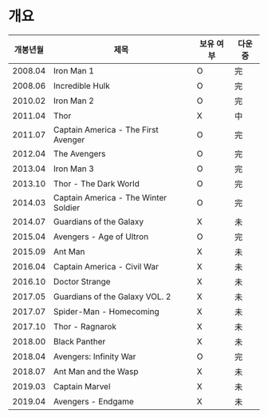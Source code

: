 # 개요
|개봉년월|제목									|보유 여부|다운중 	| 
|-------|---------------------------------------|--------|----------|
|2008.04|Iron Man 1								|O       |完     	|
|2008.06|Incredible Hulk						|O       |完     	|
|2010.02|Iron Man 2								|O       |完     	|
|2011.04|Thor									|X       |中     	|
|2011.07|Captain America - The First Avenger    |O       |完     	|
|2012.04|The Avengers							|O       |完     	|
|2013.04|Iron Man 3 							|O		 |完     	|
|2013.10|Thor - The Dark World					|O       |完     	|
|2014.03|Captain America - The Winter Soldier   |O       |完     	|
|2014.07|Guardians of the Galaxy				|X       |未     	|
|2015.04|Avengers - Age of Ultron				|O       |完     	|
|2015.09|Ant Man								|X       |未     	|
|2016.04|Captain America - Civil War			|X       |未     	|
|2016.10|Doctor Strange							|X       |未     	|
|2017.05|Guardians of the Galaxy VOL. 2			|X       |未     	|
|2017.07|Spider-Man - Homecoming				|X       |未     	|
|2017.10|Thor - Ragnarok						|X       |未     	|
|2018.00|Black Panther							|X       |未     	|
|2018.04|Avengers: Infinity War					|O       |完     	|
|2018.07|Ant Man and the Wasp					|X       |未     	|
|2019.03|Captain Marvel							|X       |未     	|
|2019.04|Avengers - Endgame						|X       |未     	|
<!--stackedit_data:
eyJoaXN0b3J5IjpbMTQwNzkxMDA4MiwxMTgxMDU3Mzg2LDExOD
E1MzY3MTQsLTE5ODM2MjA1ODksNzE3MDYzNDI5XX0=
-->